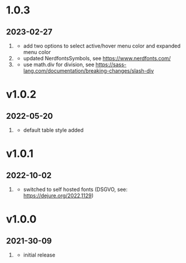 # 1.0.3
## 2023-02-27

1.  [](new)
     * add two options to select active/hover menu color and expanded menu color
1.  [](improved)
     * updated NerdfontsSymbols, see https://www.nerdfonts.com/
2.  [](fixed)
     * use math.div for division, see https://sass-lang.com/documentation/breaking-changes/slash-div


# v1.0.2
## 2022-05-20

1.  [](new)
     * default table style added


# v1.0.1
##  2022-10-02

1. [](#improved)
    * switched to self hosted fonts (DSGVO, see: https://dejure.org/2022,1129)


# v1.0.0
##  2021-30-09

1. [](#new)
    * initial release
